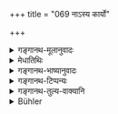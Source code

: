+++
title = "069 नाऽस्य कार्यो"

+++

<details><summary>गङ्गानथ-मूलानुवादः</summary>

For this child no sanctification by fire shall be performed; nor shall water-offering he made to it; having left it like a log of wood, in the forest, one shall keep aloof for three days.—(68)
</details>

<details><summary>मेधातिथिः</summary>

**काष्ठवद्** इति निरपेक्षताम् आह । श्राद्धम् अपि न कर्तव्यं न चोदकम् । **उदकक्रिया**निषेधेन श्राद्धनिषेधः सिद्धः अङ्गाङ्गिभावात् । अतः समाचारप्रसिद्धः श्राद्धनिषेधो लिङ्गेन साधयितव्यः । 

- <u>अन्ये तु</u> स्मृत्यन्तरदृष्टनिखननप्रतिषेधार्थं वर्णयन्ति । ततश् च विकल्पः । **क्षपेत** उदास्येत । शास्त्रचोदितं व्यापारं न कुर्यात् ॥ ५.६८ ॥
</details>

<details><summary>गङ्गानथ-भाष्यानुवादः</summary>

‘*Like a log of wood*;’—this signifies absence of attachment, indifference.

The morning is that in thin case no *Śrāddha*, nor any water, is to be offered; the prohibition of ‘water-offering’ implying that of the
*Śrāddha* also, through the relation of whole and part. It is thus that
we have to get at the omission of *Śrāddha*, which is in accordance with usage.

Others explain this to mean the prohibition of burial laid down in other
*Smṛti* -texts. And in this case there would be option.

‘*Keep aloof*’—abstain from all religious acts prescribed in the scriptures.—(68)
</details>

<details><summary>गङ्गानथ-टिप्पन्यः</summary>

(Verse 69 of other commentators).

This verse is quoted in *Mitākṣarā* (on 3.2), which explains ‘*araṇye kāṣṭhavat tyaktvā*’ as follows:—‘Just as on throwing a log of wood in the forest, people take no notice of it, so having buried the child, they should take no further notice of him, in the way of performing his
*Śrāddha* and other after-death rites.’

It is quoted in *Aparārka* (p. 870), which explains the meaning to he that, the child less than two years old, *which has not had its Tonsure*, should be either buried or thrown into the water, without any after-death rites;—and again on p. 911, where it is said that the digging &c. are meant for the child who has had his Tonsure done during the first year. It is difficult to reconcile the two statements.

It is quoted in *Smṛtitattva* (II, p. 271), which also says that, these two verses refer to the case of the child who has had his Tonsure performed during the first year;—and in *Hāralatā* (p. 122), which explains ‘*araṇye*,’ ‘in forest,’ as meaning in ‘uncultivated ground,’ and ‘*Kāṣṭhavat*’ as implying that they should not grieve over it;—and in *Śuddhimayūkha* (p. 6).
</details>

<details><summary>गङ्गानथ-तुल्य-वाक्यानि</summary>

**(verses 68-69)  
**

*Bodhāyana* (1.11.4).—(See above.)

*Āpastamba* (2.15.3-4).—‘On account of the death of the child that has
not completed its first year, the parents alone shall bathe,—and those who bury it.’

*Vaśiṣṭha* (4.33-34).—‘On the death of a child less than two years old
the impurity of the *Sapiṇḍas* lasts three days;—Gautama declares that they become pure at once.’

*Viṣṇu* (22.27-28).—‘On the death of a child before teething, the
impurity ceases at once; there should be no cremation for it, nor any water-offerings.’

*Yājñavalkya* (31.1).—(See above.)

*Āśvalāyana Gṛhyasūtra* (4.4.24).—‘On the death of a child without teeth
(impurity lasts three days).’

*Pāraskara* (3.10.2-7).—‘When a child that is less than two years in age
dies, its parents become impure; the impurity lasts for one or three days. They bury the body without burning it. In this case there are no water-libations.’
</details>

<details><summary>Bühler</summary>

069	Such (a child) shall not be burnt with fire, and no libations of water shall be offered to it; leaving it like a (log of) wood in the forest, (the relatives) shall remain impure during three days only.
</details>
